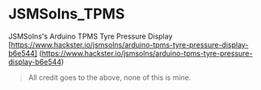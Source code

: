 # JSMSolns_TPMS
JSMSolns's Arduino TPMS Tyre Pressure Display
[https://www.hackster.io/jsmsolns/arduino-tpms-tyre-pressure-display-b6e544] (https://www.hackster.io/jsmsolns/arduino-tpms-tyre-pressure-display-b6e544)

>All credit goes to the above, none of this is mine.  




